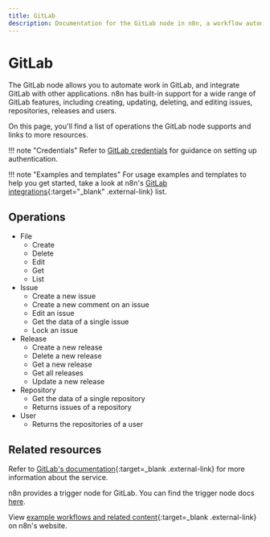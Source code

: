 ```yaml
---
title: GitLab
description: Documentation for the GitLab node in n8n, a workflow automation platform. Includes details of operations and configuration, and links to examples and credentials information.
---
```


# GitLab

The GitLab node allows you to automate work in GitLab, and integrate GitLab with other applications. n8n has built-in support for a wide range of GitLab features, including creating, updating, deleting, and editing issues, repositories, releases and users. 

On this page, you'll find a list of operations the GitLab node supports and links to more resources.

!!! note "Credentials"
    Refer to [GitLab credentials](/integrations/builtin/credentials/gitlab/) for guidance on setting up authentication. 

!!! note "Examples and templates"
    For usage examples and templates to help you get started, take a look at n8n's [GitLab integrations](https://n8n.io/integrations/gitlab/){:target="_blank" .external-link} list.


## Operations

* File
	* Create
	* Delete
	* Edit
	* Get
	* List
* Issue
    * Create a new issue
    * Create a new comment on an issue
    * Edit an issue
    * Get the data of a single issue
    * Lock an issue
* Release
    * Create a new release
    * Delete a new release
    * Get a new release
    * Get all releases
    * Update a new release
* Repository
    * Get the data of a single repository
    * Returns issues of a repository
* User
    * Returns the repositories of a user


## Related resources


Refer to [GitLab's documentation](https://docs.gitlab.com/ee/api/rest/){:target=_blank .external-link} for more information about the service.

n8n provides a trigger node for GitLab. You can find the trigger node docs [here](/integrations/builtin/trigger-nodes/n8n-nodes-base.gitlabtrigger/).
	
View [example workflows and related content](https://n8n.io/integrations/gitlab/){:target=_blank .external-link} on n8n's website.

